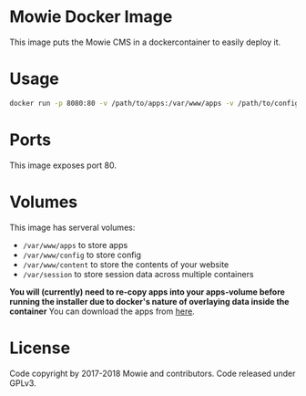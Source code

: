 # Mowie Docker Image

This image puts the Mowie CMS in a dockercontainer to easily deploy it.

# Usage

```sh
docker run -p 8080:80 -v /path/to/apps:/var/www/apps -v /path/to/config:/var/www/config -v /path/to/content:/var/www/content mowie/mowie
```

# Ports

This image exposes port 80.

# Volumes

This image has serveral volumes:

* `/var/www/apps` to store apps
* `/var/www/config` to store config
* `/var/www/content` to store the contents of your website
* `/var/session` to store session data across multiple containers

**You will (currently) need to re-copy apps into your apps-volume before running the installer due to docker's nature of overlaying data inside the container**
You can download the apps from [here](https://github.com/Mowie/Mowie/releases).

# License

Code copyright by 2017-2018 Mowie and contributors. Code released under GPLv3.
